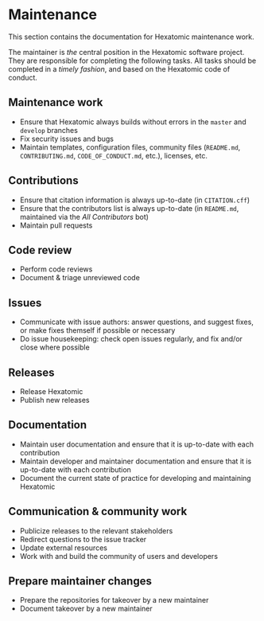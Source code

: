 # Maintenance

This section contains the documentation for Hexatomic maintenance work.

The maintainer is *the* central position in the Hexatomic software project.
They are responsible for completing the following tasks.
All tasks should be completed in a *timely fashion*, and based on the Hexatomic code of conduct.

## <i class="fa fa-cogs"></i> Maintenance work

- Ensure that Hexatomic always builds without errors in the `master` and `develop` branches
- Fix security issues and bugs
- Maintain templates, configuration files, community files (`README.md`, `CONTRIBUTING.md`, `CODE_OF_CONDUCT.md`, etc.), licenses, etc.

## <i class="fa fa-plus-square"></i> Contributions

- Ensure that citation information is always up-to-date (in `CITATION.cff`)
- Ensure that the contributors list is always up-to-date (in `README.md`, maintained via the *All Contributors* bot)
- Maintain pull requests

## <i class="fa fa-search-plus"></i> Code review

- Perform code reviews
- Document & triage unreviewed code

## <i class="fa fa-question-circle"></i> Issues

- Communicate with issue authors: answer questions, and suggest fixes, or make fixes themself if possible or necessary
- Do issue housekeeping: check open issues regularly, and fix and/or close where possible

## <i class="fa fa-rocket"></i> Releases

- Release Hexatomic
- Publish new releases

## <i class="fa fa-book"></i> Documentation

- Maintain user documentation and ensure that it is up-to-date with each contribution
- Maintain developer and maintainer documentation and ensure that it is up-to-date with each contribution
- Document the current state of practice for developing and maintaining Hexatomic

## <i class="fa fa-comments"></i> Communication & community work

- Publicize releases to the relevant stakeholders
- Redirect questions to the issue tracker
- Update external resources
- Work with and build the community of users and developers

## <i class="fa fa-hand-o-right"></i> Prepare maintainer changes

- Prepare the repositories for takeover by a new maintainer
- Document takeover by a new maintainer
